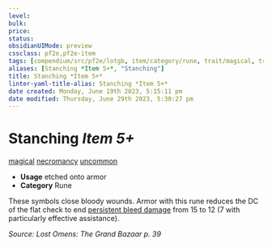 ```yaml
---
level:
bulk:
price:
status:
obsidianUIMode: preview
cssclass: pf2e,pf2e-item
tags: [compendium/src/pf2e/lotgb, item/category/rune, trait/magical, trait/necromancy, trait/uncommon]
aliases: [Stanching *Item 5+*, "Stanching"]
title: Stanching *Item 5+*
linter-yaml-title-alias: Stanching *Item 5+*
date created: Monday, June 19th 2023, 5:15:11 pm
date modified: Thursday, June 29th 2023, 5:30:27 pm
---
```


# Stanching *Item 5+*

[magical](rules/traits/magical.md) [necromancy](rules/traits/necromancy.md) [uncommon](rules/traits/uncommon.md)  

- **Usage** etched onto armor
- **Category** Rune

These symbols close bloody wounds. Armor with this rune reduces the DC of the flat check to end [persistent bleed damage](rules/conditions.md#Persistent%20Damage) from 15 to 12 (7 with particularly effective assistance).

*Source: Lost Omens: The Grand Bazaar p. 39*
